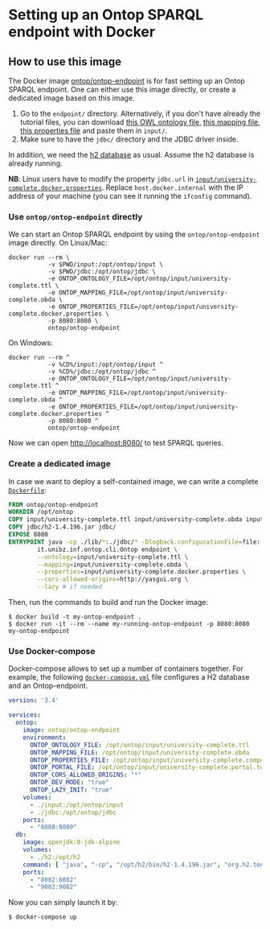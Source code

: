 # Setting up an Ontop SPARQL endpoint with Docker

## How to use this image

The Docker image [ontop/ontop-endpoint](https://hub.docker.com/r/ontop/ontop-endpoint) is for fast setting up an Ontop SPARQL endpoint.
One can either use this image directly, or create a dedicated image based on this image.

1. Go to the `endpoint/` directory. Alternatively, if you don't have already the tutorial files, you can download [this OWL ontology file](input/university-complete.ttl), [this mapping file](input/university-complete.obda), [this properties file](input/university-complete.properties) and paste them in `input/`.
2. Make sure to have the `jdbc/` directory and the JDBC driver inside.

In addition, we need the [h2 database](../h2.zip) as usual. Assume the h2 database is already running.

**NB**: Linux users have to modify the property `jdbc.url` in [`input/university-complete.docker.properties`](input/university-complete.docker.properties). Replace `host.docker.internal` with the IP address of your machine (you can see it running the `ifconfig` command).


### Use `ontop/ontop-endpoint` directly

We can start an Ontop SPARQL endpoint by using the `ontop/ontop-endpoint` image directly.
On Linux/Mac:

```console
docker run --rm \
           -v $PWD/input:/opt/ontop/input \
           -v $PWD/jdbc:/opt/ontop/jdbc \
           -e ONTOP_ONTOLOGY_FILE=/opt/ontop/input/university-complete.ttl \
           -e ONTOP_MAPPING_FILE=/opt/ontop/input/university-complete.obda \
           -e ONTOP_PROPERTIES_FILE=/opt/ontop/input/university-complete.docker.properties \
           -p 8080:8080 \
           ontop/ontop-endpoint
```

On Windows:
```console
docker run --rm ^
           -v %CD%/input:/opt/ontop/input ^
           -v %CD%/jdbc:/opt/ontop/jdbc ^
           -e ONTOP_ONTOLOGY_FILE=/opt/ontop/input/university-complete.ttl ^
           -e ONTOP_MAPPING_FILE=/opt/ontop/input/university-complete.obda ^
           -e ONTOP_PROPERTIES_FILE=/opt/ontop/input/university-complete.docker.properties ^
           -p 8080:8080 ^
           ontop/ontop-endpoint
```

Now we can open <http://localhost:8080/> to test SPARQL queries.

### Create a dedicated image

In case we want to deploy a self-contained image, we can write a complete [`Dockerfile`](Dockerfile):

```dockerfile
FROM ontop/ontop-endpoint
WORKDIR /opt/ontop
COPY input/university-complete.ttl input/university-complete.obda input/university-complete.docker.properties input/ 
COPY jdbc/h2-1.4.196.jar jdbc/
EXPOSE 8080
ENTRYPOINT java -cp ./lib/*:./jdbc/* -Dlogback.configurationFile=file:./log/logback.xml \
        it.unibz.inf.ontop.cli.Ontop endpoint \
        --ontology=input/university-complete.ttl \
        --mapping=input/university-complete.obda \
        --properties=input/university-complete.docker.properties \
        --cors-allowed-origins=http://yasgui.org \
        --lazy # if needed
```

Then, run the commands to build and run the Docker image:

```console
$ docker build -t my-ontop-endpoint .
$ docker run -it --rm --name my-running-ontop-endpoint -p 8080:8080 my-ontop-endpoint
```

### Use Docker-compose

Docker-compose allows to set up a number of containers together. For example, the following [`docker-compose.yml`](docker-compose.yml) file configures a H2 database and an Ontop-endpoint.

```yaml
version: '3.4'

services:
  ontop:
    image: ontop/ontop-endpoint
    environment:
      ONTOP_ONTOLOGY_FILE: /opt/ontop/input/university-complete.ttl
      ONTOP_MAPPING_FILE: /opt/ontop/input/university-complete.obda
      ONTOP_PROPERTIES_FILE: /opt/ontop/input/university-complete.compose.properties
      ONTOP_PORTAL_FILE: /opt/ontop/input/university-complete.portal.toml
      ONTOP_CORS_ALLOWED_ORIGINS: "*"
      ONTOP_DEV_MODE: "true"
      ONTOP_LAZY_INIT: "true"
    volumes:
      - ./input:/opt/ontop/input
      - ./jdbc:/opt/ontop/jdbc
    ports:
      - "8080:8080"
  db:
    image: openjdk:8-jdk-alpine
    volumes:
      - ./h2:/opt/h2
    command: [ "java", "-cp", "/opt/h2/bin/h2-1.4.196.jar", "org.h2.tools.Server", "-tcpAllowOthers" ]
    ports:
      - "8082:8082"
      - "9082:9082"
```

Now you can simply launch it by:

```
$ docker-compose up
``` 

